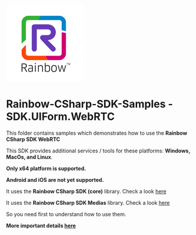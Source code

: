 ![Rainbow](./../../../logo_rainbow.png)

# Rainbow-CSharp-SDK-Samples - SDK.UIForm.WebRTC

This folder contains samples which demonstrates how to use the **Rainbow CSharp SDK WebRTC** 

This SDK provides additional services / tools for these platforms: **Windows, MacOs, and Linux**. 

**Only x64 platform is supported.**

**Android and iOS are not yet supported.**

It uses the **Rainbow CSharp SDK (core)** library. Check a look [here](../README.md)

It uses the **Rainbow CSharp SDK Medias** library. Check a look [here](../Medias/README.md)

So you need first to understand how to use them.

**More important details [here](../../README.md)**
